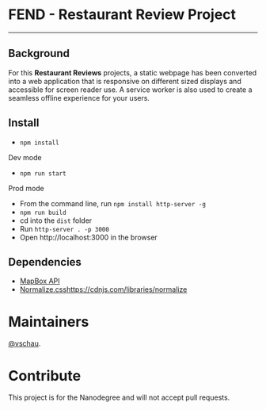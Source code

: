# FEND - Restaurant Review Project
---

## Background

For this **Restaurant Reviews** projects, a static webpage has been converted into a web application that is responsive on different sized displays and accessible for screen reader use. A service worker is also used to create a seamless offline experience for your users.

## Install
- `npm install`

Dev mode
- `npm run start`

Prod mode
- From the command line, run `npm install http-server -g`
- `npm run build`
- cd into the `dist` folder
- Run `http-server . -p 3000`
- Open http://localhost:3000 in the browser

## Dependencies
- [MapBox API](https://www.mapbox.com/install/)
- [Normalize.css]()https://cdnjs.com/libraries/normalize

# Maintainers
[@vschau](https://github.com/vschau).

# Contribute
This project is for the Nanodegree and will not accept pull requests.